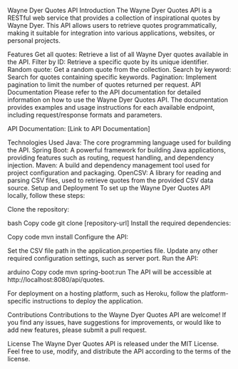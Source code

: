 Wayne Dyer Quotes API
Introduction
The Wayne Dyer Quotes API is a RESTful web service that provides a collection of inspirational quotes by Wayne Dyer. This API allows users to retrieve quotes programmatically, making it suitable for integration into various applications, websites, or personal projects.

Features
Get all quotes: Retrieve a list of all Wayne Dyer quotes available in the API.
Filter by ID: Retrieve a specific quote by its unique identifier.
Random quote: Get a random quote from the collection.
Search by keyword: Search for quotes containing specific keywords.
Pagination: Implement pagination to limit the number of quotes returned per request.
API Documentation
Please refer to the API documentation for detailed information on how to use the Wayne Dyer Quotes API. The documentation provides examples and usage instructions for each available endpoint, including request/response formats and parameters.

API Documentation: [Link to API Documentation]

Technologies Used
Java: The core programming language used for building the API.
Spring Boot: A powerful framework for building Java applications, providing features such as routing, request handling, and dependency injection.
Maven: A build and dependency management tool used for project configuration and packaging.
OpenCSV: A library for reading and parsing CSV files, used to retrieve quotes from the provided CSV data source.
Setup and Deployment
To set up the Wayne Dyer Quotes API locally, follow these steps:

Clone the repository:

bash
Copy code
git clone [repository-url]
Install the required dependencies:

Copy code
mvn install
Configure the API:

Set the CSV file path in the application.properties file.
Update any other required configuration settings, such as server port.
Run the API:

arduino
Copy code
mvn spring-boot:run
The API will be accessible at http://localhost:8080/api/quotes.

For deployment on a hosting platform, such as Heroku, follow the platform-specific instructions to deploy the application.

Contributions
Contributions to the Wayne Dyer Quotes API are welcome! If you find any issues, have suggestions for improvements, or would like to add new features, please submit a pull request.

License
The Wayne Dyer Quotes API is released under the MIT License. Feel free to use, modify, and distribute the API according to the terms of the license.
